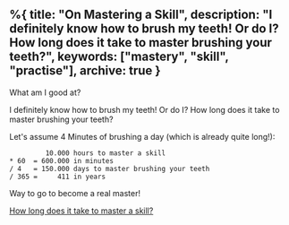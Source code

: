 %{
  title: "On Mastering a Skill",
  description: "I definitely know how to brush my teeth!  Or do I?  How long does it take to master brushing your teeth?",
  keywords: ["mastery", "skill", "practise"],
  archive: true
}
---

What am I good at?

I definitely know how to brush my teeth!  Or do I?  How long does it take to master brushing your teeth?

Let's assume 4 Minutes of brushing a day (which is already quite long!):

```
         10.000 hours to master a skill
* 60  = 600.000 in minutes
/ 4   = 150.000 days to master brushing your teeth
/ 365 =     411 in years
```

Way to go to become a real master!

[How long does it take to master a skill?](https://www.google.com/search?q=how+long+does+it+take+to+master+a+skill)

